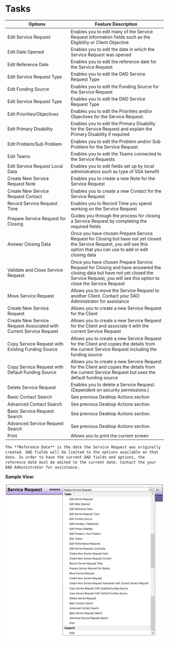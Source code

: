 # Tasks

| Options | Feature Description |
|---------|---------------------|
| Edit Service Request | Enables you to edit many of the Service Request information fields such as the Eligibility or Client Objective 
| Edit Date Opened | Enables you to edit the date in which the Service Request was opened |
| Edit Reference Date | Enables you to edit the reference date for the Service Request |
| Edit Service Request Type | Enables you to edit the DAD Service Request Type |
| Edit Funding Source | Enables you to edit the Funding Source for the Service Request |
| Edit Service Request Type | Enables you to edit the DAD Service Request Type |
| Edit Priorities/Objectives | Enables you to edit the Priorities and/or Objectives for the Service Request. |
| Edit Primary Disability | Enables you to edit the Primary Disability for the Service Request and explain the Primary Disability if required |
| Edit Problem/Sub Problem | Enables you to edit the Problem and/or Sub Problem for the Service Request |
| Edit Teams | Enables you to edit the Teams connected to the Service Requests |
| Edit Service Request Local Data | Enables you to edit fields set up by local administrators such as type of SSA benefit |
| Create New Service Request Note | Enables you to create a new Note for the Service Request |
| Create New Service Request Contact | Enables you to create a new Contact for the Service Request |
| Record Service Request Time | Enables you to Record Time you spend working on the Service Request |
| Prepare Service Request for Closing | Guides you through the process for closing a Service Request by completing the required fields |
| Answer Closing Data | Once you have chosen Prepare Service Request for Closing but have not yet closed the Service Request, you will see this option that you can use to add or edit closing data |
| Validate and Close Service Request | Once you have chosen Prepare Service Request for Closing and have answered the closing data but have not yet closed the Service Request, you will see this option to close the Service Request |
| Move Service Request | Allows you to move the Service Request to another Client. Contact your DAD Administrator for assistance |
| Create New Service Request | Allows you to create a new Service Request for the Client |
| Create New Service Request Associated with Current Service Request | Allows you to create a new Service Request for the Client and associate it with the current Service Request |
| Copy Service Request with Existing Funding Source | Allows you to create a new Service Request for the Client and copies the details from the current Service Request including the funding source |
| Copy Service Request with Default Funding Source | Allows you to create a new Service Request for the Client and copies the details from the current Service Request but uses the default funding source |
| Delete Service Request | Enables you to delete a Service Request. (Dependent on security permissions.) |
| Basic Contact Search | See previous Desktop Actions section |
| Advanced Contact Search | See previous Desktop Actions section. |
| Basic Service Request Search | See previous Desktop Actions section. |
| Advanced Service Request Search | See previous Desktop Actions section. |
| Print | Allows you to print the current screen |

```admonish note
The **Reference Date** is the date the Service Request was originally created. DAD fields will be limited to the options available on that date. In order to have the current DAD fields and options, the reference date must be edited to the current date. Contact the your DAD Administrator for assistance.
```

**Sample View**:

![Tasks](images/tasks.png)